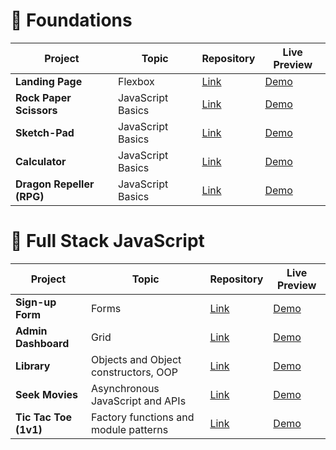 # 🎈 Foundations

| Project | Topic|Repository| Live Preview|                      
|--|-----|-----|------|
|**Landing Page**| Flexbox |[Link](https://github.com/rrabbi8/personal-projects/tree/main/landing-page)     |   [Demo](https://rrabbi8.github.io/personal-projects/landing-page/index.html) 
|**Rock Paper Scissors**|JavaScript Basics| [Link](https://github.com/rrabbi8/personal-projects/tree/main/rock-paper-scissors)     |   [Demo](https://rrabbi8.github.io/personal-projects/rock-paper-scissors/index.html)
|**Sketch-Pad**|JavaScript Basics| [Link](https://github.com/rrabbi8/personal-projects/tree/main/sketch-pad)     |   [Demo](https://rrabbi8.github.io/personal-projects/sketch-pad/index.html) 
|**Calculator** | JavaScript Basics|[Link](https://github.com/rrabbi8/personal-projects/tree/main/calculator)   |   [Demo](https://rrabbi8.github.io/personal-projects/calculator/index.html)
|**Dragon Repeller (RPG)**| JavaScript Basics|[Link](https://github.com/rrabbi8/personal-projects/tree/main/dragon_repeller)     |   [Demo](https://rrabbi8.github.io/personal-projects/dragon_repeller/index.html)


# 🚀 Full Stack JavaScript

| Project | Topic |Repository| Live Preview                       
|----|----|---|---|
|**Sign-up Form**| Forms|[Link](https://github.com/rrabbi8/personal-projects/tree/main/sign-up-form)     |   [Demo](https://rrabbi8.github.io/personal-projects/sign-up-form/index.html)
|**Admin Dashboard**| Grid|[Link](https://github.com/rrabbi8/personal-projects/tree/main/admin-dashboard)     |   [Demo](https://rrabbi8.github.io/personal-projects/admin-dashboard/index.html)
|**Library**| Objects and Object constructors, OOP|[Link](https://github.com/rrabbi8/personal-projects/tree/main/library)     |   [Demo](https://rrabbi8.github.io/personal-projects/library/index.html)
|**Seek Movies**| Asynchronous JavaScript and APIs|[Link](https://github.com/rrabbi8/personal-projects/tree/main/seek-movies)     |   [Demo](https://rrabbi8.github.io/personal-projects/seek-movies/index.html)
|**Tic Tac Toe (1v1)**| Factory functions and module patterns|[Link](https://github.com/rrabbi8/personal-projects/tree/main/tic-tac-toe)     |   [Demo](https://rrabbi8.github.io/personal-projects/tic-tac-toe/index.html)
